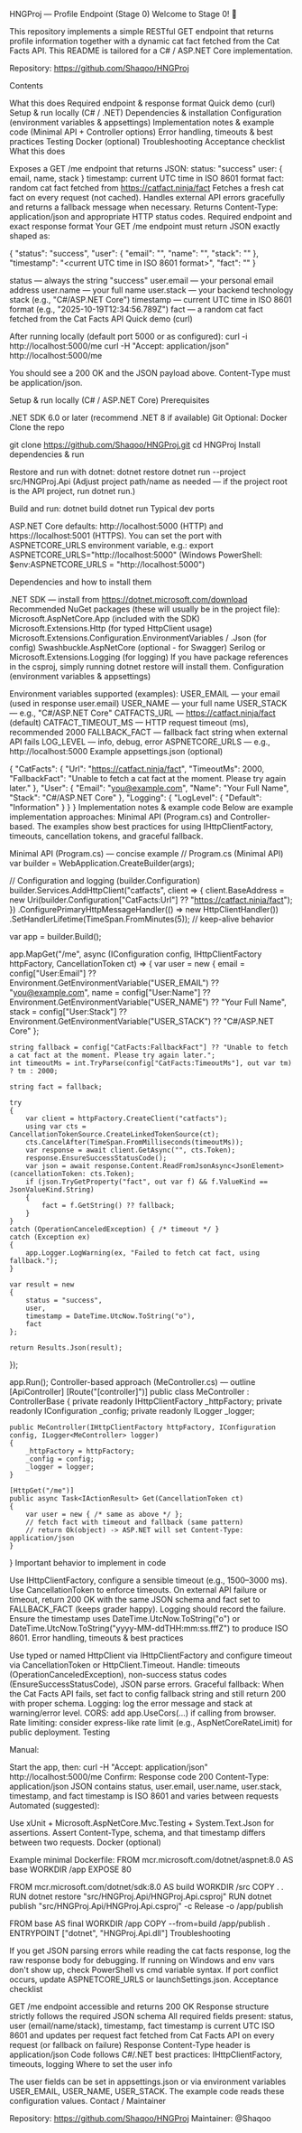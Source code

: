 HNGProj — Profile Endpoint (Stage 0)
Welcome to Stage 0! 🎯

This repository implements a simple RESTful GET endpoint that returns profile information together with a dynamic cat fact fetched from the Cat Facts API. This README is tailored for a C# / ASP.NET Core implementation.

Repository: https://github.com/Shaqoo/HNGProj

Contents

What this does
Required endpoint & response format
Quick demo (curl)
Setup & run locally (C# / .NET)
Dependencies & installation
Configuration (environment variables & appsettings)
Implementation notes & example code (Minimal API + Controller options)
Error handling, timeouts & best practices
Testing
Docker (optional)
Troubleshooting
Acceptance checklist
What this does

Exposes a GET /me endpoint that returns JSON:
status: "success"
user: { email, name, stack }
timestamp: current UTC time in ISO 8601 format
fact: random cat fact fetched from https://catfact.ninja/fact
Fetches a fresh cat fact on every request (not cached).
Handles external API errors gracefully and returns a fallback message when necessary.
Returns Content-Type: application/json and appropriate HTTP status codes.
Required endpoint and exact response format Your GET /me endpoint must return JSON exactly shaped as:

{ "status": "success", "user": { "email": "", "name": "", "stack": "" }, "timestamp": "<current UTC time in ISO 8601 format>", "fact": "" }

status — always the string "success"
user.email — your personal email address
user.name — your full name
user.stack — your backend technology stack (e.g., "C#/ASP.NET Core")
timestamp — current UTC time in ISO 8601 format (e.g., "2025-10-19T12:34:56.789Z")
fact — a random cat fact fetched from the Cat Facts API
Quick demo (curl)

After running locally (default port 5000 or as configured):
curl -i http://localhost:5000/me curl -H "Accept: application/json" http://localhost:5000/me

You should see a 200 OK and the JSON payload above. Content-Type must be application/json.

Setup & run locally (C# / ASP.NET Core) Prerequisites

.NET SDK 6.0 or later (recommend .NET 8 if available)
Git
Optional: Docker
Clone the repo

git clone https://github.com/Shaqoo/HNGProj.git
cd HNGProj
Install dependencies & run

Restore and run with dotnet:
dotnet restore
dotnet run --project src/HNGProj.Api
(Adjust project path/name as needed — if the project root is the API project, run dotnet run.)

Build and run:
dotnet build
dotnet run
Typical dev ports

ASP.NET Core defaults: http://localhost:5000 (HTTP) and https://localhost:5001 (HTTPS).
You can set the port with ASPNETCORE_URLS environment variable, e.g.:
export ASPNETCORE_URLS="http://localhost:5000"
(Windows PowerShell: $env:ASPNETCORE_URLS = "http://localhost:5000")

Dependencies and how to install them

.NET SDK — install from https://dotnet.microsoft.com/download
Recommended NuGet packages (these will usually be in the project file):
Microsoft.AspNetCore.App (included with the SDK)
Microsoft.Extensions.Http (for typed HttpClient usage)
Microsoft.Extensions.Configuration.EnvironmentVariables / .Json (for config)
Swashbuckle.AspNetCore (optional - for Swagger)
Serilog or Microsoft.Extensions.Logging (for logging)
If you have package references in the csproj, simply running dotnet restore will install them.
Configuration (environment variables & appsettings)

Environment variables supported (examples):
USER_EMAIL — your email (used in response user.email)
USER_NAME — your full name
USER_STACK — e.g., "C#/ASP.NET Core"
CATFACTS_URL — https://catfact.ninja/fact (default)
CATFACT_TIMEOUT_MS — HTTP request timeout (ms), recommended 2000
FALLBACK_FACT — fallback fact string when external API fails
LOG_LEVEL — info, debug, error
ASPNETCORE_URLS — e.g., http://localhost:5000
Example appsettings.json (optional)

{
  "CatFacts": {
    "Url": "https://catfact.ninja/fact",
    "TimeoutMs": 2000,
    "FallbackFact": "Unable to fetch a cat fact at the moment. Please try again later."
  },
  "User": {
    "Email": "you@example.com",
    "Name": "Your Full Name",
    "Stack": "C#/ASP.NET Core"
  },
  "Logging": {
    "LogLevel": {
      "Default": "Information"
    }
  }
}
Implementation notes & example code Below are example implementation approaches: Minimal API (Program.cs) and Controller-based. The examples show best practices for using IHttpClientFactory, timeouts, cancellation tokens, and graceful fallback.

Minimal API (Program.cs) — concise example
// Program.cs (Minimal API)
var builder = WebApplication.CreateBuilder(args);

// Configuration and logging (builder.Configuration)
builder.Services.AddHttpClient("catfacts", client =>
{
    client.BaseAddress = new Uri(builder.Configuration["CatFacts:Url"] ?? "https://catfact.ninja/fact");
})
.ConfigurePrimaryHttpMessageHandler(() => new HttpClientHandler())
.SetHandlerLifetime(TimeSpan.FromMinutes(5)); // keep-alive behavior

var app = builder.Build();

app.MapGet("/me", async (IConfiguration config, IHttpClientFactory httpFactory, CancellationToken ct) =>
{
    var user = new
    {
        email = config["User:Email"] ?? Environment.GetEnvironmentVariable("USER_EMAIL") ?? "you@example.com",
        name = config["User:Name"] ?? Environment.GetEnvironmentVariable("USER_NAME") ?? "Your Full Name",
        stack = config["User:Stack"] ?? Environment.GetEnvironmentVariable("USER_STACK") ?? "C#/ASP.NET Core"
    };

    string fallback = config["CatFacts:FallbackFact"] ?? "Unable to fetch a cat fact at the moment. Please try again later.";
    int timeoutMs = int.TryParse(config["CatFacts:TimeoutMs"], out var tm) ? tm : 2000;

    string fact = fallback;

    try
    {
        var client = httpFactory.CreateClient("catfacts");
        using var cts = CancellationTokenSource.CreateLinkedTokenSource(ct);
        cts.CancelAfter(TimeSpan.FromMilliseconds(timeoutMs));
        var response = await client.GetAsync("", cts.Token);
        response.EnsureSuccessStatusCode();
        var json = await response.Content.ReadFromJsonAsync<JsonElement>(cancellationToken: cts.Token);
        if (json.TryGetProperty("fact", out var f) && f.ValueKind == JsonValueKind.String)
        {
            fact = f.GetString() ?? fallback;
        }
    }
    catch (OperationCanceledException) { /* timeout */ }
    catch (Exception ex)
    {
        app.Logger.LogWarning(ex, "Failed to fetch cat fact, using fallback.");
    }

    var result = new
    {
        status = "success",
        user,
        timestamp = DateTime.UtcNow.ToString("o"),
        fact
    };

    return Results.Json(result);
});

app.Run();
Controller-based approach (MeController.cs) — outline
[ApiController]
[Route("[controller]")]
public class MeController : ControllerBase
{
    private readonly IHttpClientFactory _httpFactory;
    private readonly IConfiguration _config;
    private readonly ILogger<MeController> _logger;

    public MeController(IHttpClientFactory httpFactory, IConfiguration config, ILogger<MeController> logger)
    {
        _httpFactory = httpFactory;
        _config = config;
        _logger = logger;
    }

    [HttpGet("/me")]
    public async Task<IActionResult> Get(CancellationToken ct)
    {
        var user = new { /* same as above */ };
        // fetch fact with timeout and fallback (same pattern)
        // return Ok(object) -> ASP.NET will set Content-Type: application/json
    }
}
Important behavior to implement in code

Use IHttpClientFactory, configure a sensible timeout (e.g., 1500–3000 ms).
Use CancellationToken to enforce timeouts.
On external API failure or timeout, return 200 OK with the same JSON schema and fact set to FALLBACK_FACT (keeps grader happy). Logging should record the failure.
Ensure the timestamp uses DateTime.UtcNow.ToString("o") or DateTime.UtcNow.ToString("yyyy-MM-ddTHH:mm:ss.fffZ") to produce ISO 8601.
Error handling, timeouts & best practices

Use typed or named HttpClient via IHttpClientFactory and configure timeout via CancellationToken or HttpClient.Timeout.
Handle: timeouts (OperationCanceledException), non-success status codes (EnsureSuccessStatusCode), JSON parse errors.
Graceful fallback: When the Cat Facts API fails, set fact to config fallback string and still return 200 with proper schema.
Logging: log the error message and stack at warning/error level.
CORS: add app.UseCors(...) if calling from browser.
Rate limiting: consider express-like rate limit (e.g., AspNetCoreRateLimit) for public deployment.
Testing

Manual:

Start the app, then: curl -H "Accept: application/json" http://localhost:5000/me
Confirm:
Response code 200
Content-Type: application/json
JSON contains status, user.email, user.name, user.stack, timestamp, and fact
timestamp is ISO 8601 and varies between requests
Automated (suggested):

Use xUnit + Microsoft.AspNetCore.Mvc.Testing + System.Text.Json for assertions.
Assert Content-Type, schema, and that timestamp differs between two requests.
Docker (optional)

Example minimal Dockerfile:
FROM mcr.microsoft.com/dotnet/aspnet:8.0 AS base
WORKDIR /app
EXPOSE 80

FROM mcr.microsoft.com/dotnet/sdk:8.0 AS build
WORKDIR /src
COPY . .
RUN dotnet restore "src/HNGProj.Api/HNGProj.Api.csproj"
RUN dotnet publish "src/HNGProj.Api/HNGProj.Api.csproj" -c Release -o /app/publish

FROM base AS final
WORKDIR /app
COPY --from=build /app/publish .
ENTRYPOINT ["dotnet", "HNGProj.Api.dll"]
Troubleshooting

If you get JSON parsing errors while reading the cat facts response, log the raw response body for debugging.
If running on Windows and env vars don't show up, check PowerShell vs cmd variable syntax.
If port conflict occurs, update ASPNETCORE_URLS or launchSettings.json.
Acceptance checklist

 GET /me endpoint accessible and returns 200 OK
 Response structure strictly follows the required JSON schema
 All required fields present: status, user (email/name/stack), timestamp, fact
 timestamp is current UTC ISO 8601 and updates per request
 fact fetched from Cat Facts API on every request (or fallback on failure)
 Response Content-Type header is application/json
 Code follows C#/.NET best practices: IHttpClientFactory, timeouts, logging
Where to set the user info

The user fields can be set in appsettings.json or via environment variables USER_EMAIL, USER_NAME, USER_STACK. The example code reads these configuration values.
Contact / Maintainer

Repository: https://github.com/Shaqoo/HNGProj
Maintainer: @Shaqoo
